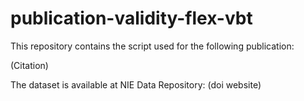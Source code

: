 # publication-validity-flex-vbt
This repository contains the script used for the following publication:

(Citation)

The dataset is available at NIE Data Repository: (doi website)
